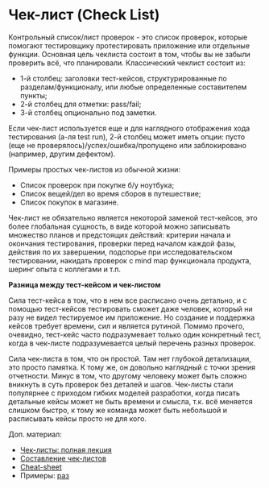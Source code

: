 # Чек-лист (Check List)

Контрольный список/лист проверок - это список проверок, которые помогают тестировщику протестировать приложение или отдельные функции. Основная цель чеклиста состоит в том, чтобы вы не забыли проверить всё, что планировали. Классический чеклист состоит из:

* 1-й столбец: заголовки тест-кейсов, структурированные по разделам/функционалу, или любые определенные составителем пункты;
* 2-й столбец для отметки: pass/fail;
* 3-й столбец опционально под заметки.

Если чек-лист используется еще и для наглядного отображения хода тестирования (а-ля test run), 2-й столбец может иметь опции: пусто (еще не проверялось)/успех/ошибка/пропущено или заблокировано (например, другим дефектом).

Примеры простых чек-листов из обычной жизни:

* Список проверок при покупке б/у ноутбука;
* Список вещей/дел во время сборов в путешествие;
* Список покупок в магазине.

Чек-лист не обязательно является некоторой заменой тест-кейсов, это более глобальная сущность, в виде которой можно записывать множество планов и предстоящих действий: критерии начала и окончания тестирования, проверки перед началом каждой фазы, действия по их завершении, подспорье при исследовательском тестировании, накидать проверок с mind map функционала продукта, шеринг опыта с коллегами и т.п.

**Разница между тест-кейсом и чек-листом**

Сила тест-кейса в том, что в нем все расписано очень детально, и с помощью тест-кейсов тестировать сможет даже человек, который ни разу не видел тестируемое им приложение. Но создание и поддержка кейсов требует времени, сил и является рутиной. Помимо прочего, очевидно, тест-кейс часто подразумевает только один конкретный тест, когда в чек-листе подразумевается целый перечень разных проверок.

Сила чек-листа в том, что он простой. Там нет глубокой детализации, это просто памятка. К тому же, он довольно наглядный с точки зрения отчетности. Минус в том, что другому человеку может быть сложно вникнуть в суть проверок без деталей и шагов. Чек-листы стали популярнее с приходом гибких моделей разработки, когда писать детальные кейсы может не быть времени и смысла, т.к. всё меняется слишком быстро, к тому же команда может быть небольшой и расписывать кейсы просто не для кого.

Доп. материал:

* [Чек-листы: полная лекция](https://www.youtube.com/https://youtube.com/watch?v=UOhg7moss9U)
* [Составление чек-листов](https://www.youtube.com/https://youtube.com/watch?v=b3E5SbU1rEM)
* [Cheat-sheet](https://tmguru.ru/baza-znanij/upravlenie-testami/cheat-sheet/)
* Примеры: [раз](https://strongqa.com/qa-portal/testing-docs-templates/checklist)
